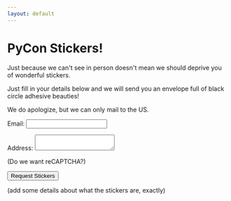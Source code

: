 ```yaml
---
layout: default
---
```

# PyCon Stickers!

Just because we can't see in person doesn't mean we should deprive you of
wonderful stickers.

Just fill in your details below and we will send you an envelope full of black
circle adhesive beauties!

We do apologize, but we can only mail to the US.

<form name="stickers" method="POST" action="/stickers/accepted.html" netlify netlify-honeypot="phone">
    <p style="display:none;">
        <label>Don’t fill this out if you’re a person: <input name="phone" /></label>
    </p>
    <p>
        <label>Email: <input type="text" name="email" /></label>
    </p>
    <p>
        <label>Address: <textarea name="Address"></textarea></label>
    </p>
    <p>(Do we want reCAPTCHA?)</p>
    <p>
        <button type="submit">Request Stickers</button>
    </p>
</form>

(add some details about what the stickers are, exactly)
